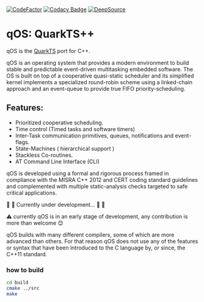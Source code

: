[![CodeFactor](https://www.codefactor.io/repository/github/kmilo17pet/quarkts-cpp/badge)](https://www.codefactor.io/repository/github/kmilo17pet/quarkts-cpp)
[![Codacy Badge](https://app.codacy.com/project/badge/Grade/b3d75b3d6e2c4733ab87fd8bab6f4dea)](https://app.codacy.com/gh/kmilo17pet/QuarkTS-cpp/dashboard?utm_source=gh&utm_medium=referral&utm_content=&utm_campaign=Badge_grade)
[![DeepSource](https://deepsource.io/gh/kmilo17pet/QuarkTS-cpp.svg/?label=active+issues&show_trend=true&token=MlFRbA4h9mtWn6ZQC_UD8aYZ)](https://deepsource.io/gh/kmilo17pet/QuarkTS-cpp/?ref=repository-badge)

# qOS: QuarkTS++

qOS is the [QuarkTS](https://github.com/kmilo17pet/QuarkTS) port for C++.

qOS is an operating system that provides a modern environment to build stable and predictable event-driven multitasking embedded software. The OS is built on top of a cooperative quasi-static scheduler and its simplified kernel implements a specialized round-robin scheme using a linked-chain approach and an event-queue to provide true FIFO priority-scheduling.

## Features:

-   Prioritized cooperative scheduling.
-   Time control (Timed tasks and software timers)
-   Inter-Task communication primitives, queues, notifications and event-flags.
-   State-Machines ( hierarchical support )
-   Stackless Co-routines.
-   AT Command Line Interface (CLI)

qOS is developed using a formal and rigorous process framed in compliance with the MISRA C++ 2012 and CERT coding standard guidelines and complemented with multiple static-analysis checks targeted to safe critical applications.


 :construction: :construction_worker: Currently under development... :construction_worker: :construction:

:warning: currently qOS is in an early stage of development, any contribution is more than welcome :blush:

qOS builds with many different compilers, some of which are more advanced than others. For that reason qOS does not use any of the features or syntax that have been introduced to the C language by, or since, the C++11 standard.

### how to build

  
```sh
cd build
cmake ../src
make
```